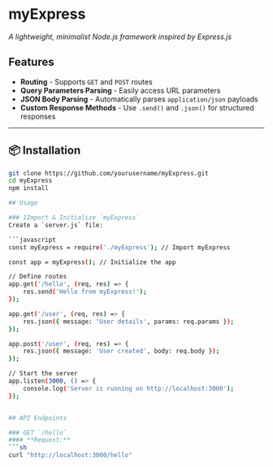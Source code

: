 # **myExpress**   
*A lightweight, minimalist Node.js framework inspired by Express.js*  

## **Features**  
- **Routing** - Supports `GET` and `POST` routes  
- **Query Parameters Parsing** - Easily access URL parameters  
- **JSON Body Parsing** - Automatically parses `application/json` payloads  
- **Custom Response Methods** - Use `.send()` and `.json()` for structured responses  

---

## **📦 Installation**  
```sh
git clone https://github.com/yourusername/myExpress.git
cd myExpress
npm install

## Usage

### 1️Import & Initialize `myExpress`  
Create a `server.js` file:  

```javascript
const myExpress = require('./myExpress'); // Import myExpress

const app = myExpress(); // Initialize the app

// Define routes
app.get('/hello', (req, res) => {
    res.send('Hello from myExpress!');
});

app.get('/user', (req, res) => {
    res.json({ message: 'User details', params: req.params });
});

app.post('/user', (req, res) => {
    res.json({ message: 'User created', body: req.body });
});

// Start the server
app.listen(3000, () => {
    console.log('Server is running on http://localhost:3000');
});


## API Endpoints  

### GET `/hello`  
#### **Request:**
```sh
curl "http://localhost:3000/hello"

